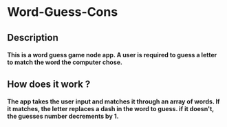 # Word-Guess-Cons

<h2> Description</h2>
<h4> This is a word guess game node app. A user is required to guess a letter to match the word the computer chose. </h4>

<h2> How does it work ? </h2>
<h4> The app takes the user input and matches it through an array of words. If it matches, the letter replaces a dash in the word to guess. if it doesn't, the guesses number decrements by 1. </h4>

